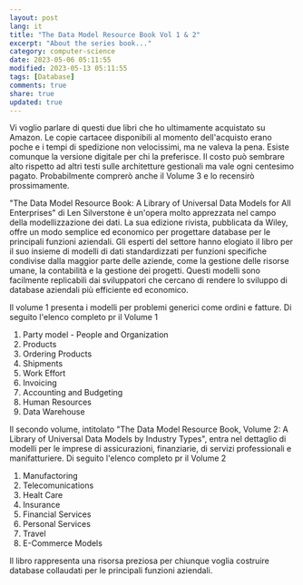 ```yaml
---
layout: post
lang: it
title: "The Data Model Resource Book Vol 1 & 2"
excerpt: "About the series book..."
category: computer-science
date: 2023-05-06 05:11:55
modified: 2023-05-13 05:11:55
tags: [Database]
comments: true
share: true
updated: true
---
```

Vi voglio parlare di questi due libri che ho ultimamente acquistato su Amazon. Le copie cartacee disponibili al momento dell'acquisto erano poche e i tempi di spedizione non velocissimi, ma ne valeva la pena. Esiste comunque la versione digitale per chi la preferisce. Il costo può sembrare alto rispetto ad altri testi sulle architetture gestionali ma vale ogni centesimo pagato. Probabilmente comprerò anche il Volume 3 e lo recensirò prossimamente.

"The Data Model Resource Book: A Library of Universal Data Models for All Enterprises" di Len Silverstone è un'opera molto apprezzata nel campo della modellizzazione dei dati. La sua edizione rivista, pubblicata da Wiley, offre un modo semplice ed economico per progettare database per le principali funzioni aziendali. Gli esperti del settore hanno elogiato il libro per il suo insieme di modelli di dati standardizzati per funzioni specifiche condivise dalla maggior parte delle aziende, come la gestione delle risorse umane, la contabilità e la gestione dei progetti. Questi modelli sono facilmente replicabili dai sviluppatori che cercano di rendere lo sviluppo di database aziendali più efficiente ed economico.

Il volume 1 presenta i modelli per problemi generici come ordini e fatture. Di seguito l'elenco completo pr il Volume 1

1. Party model - People and Organization
2. Products
3. Ordering Products
4. Shipments
5. Work Effort
6. Invoicing
7. Accounting and Budgeting
8. Human Resources
9. Data Warehouse


Il secondo volume, intitolato "The Data Model Resource Book, Volume 2: A Library of Universal Data Models by Industry Types", entra nel dettaglio di modelli per le imprese di assicurazioni, finanziarie, di servizi professionali e manifatturiere.
Di seguito l'elenco completo pr il Volume 2

1. Manufactoring
2. Telecomunications
3. Healt Care
4. Insurance
5. Financial Services
6. Personal Services
7. Travel
8. E-Commerce Models

Il libro rappresenta una risorsa preziosa per chiunque voglia costruire database collaudati per le principali funzioni aziendali. 
